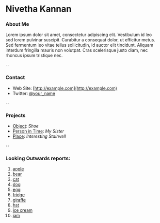 # Nivetha Kannan

### About Me

Lorem ipsum dolor sit amet, consectetur adipiscing elit. Vestibulum id leo sed lorem pulvinar suscipit. Curabitur a consequat dolor, ut efficitur metus. Sed fermentum leo vitae tellus sollicitudin, id auctor elit tincidunt. Aliquam interdum fringilla mauris non volutpat. Cras scelerisque justo diam, nec rhoncus ipsum tristique nec.

--
### Contact

* Web Site: [http://example.com](http://example.com)
* Twitter: [@your_name](http://twitter.com/your_name)

-- 
### Projects

* [Object](project1.md): *Shoe*
* [Person in Time](project2.md): *My Sister*
* [Place](project3.md): *Interesting Stairwell*

--
### Looking Outwards reports: 

1. [apple](looking-outwards-01.md)
1. [bear](looking-outwards-02.md) 
1. [cat](looking-outwards-03.md)
1. [dog](looking-outwards-04.md)
1. [egg](looking-outwards-05.md)
1. [fridge](looking-outwards-06.md)
1. [giraffe](looking-outwards-07.md)
1. [hat](looking-outwards-08.md)
1. [ice cream](looking-outwards-09.md)
1. [jam](looking-outwards-10.md)
